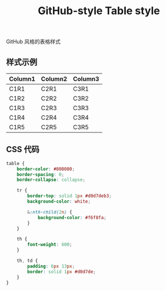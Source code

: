 ﻿---
title: GitHub-style Table style
category: css
created: 2024/09/06
---

GitHub 风格的表格样式

## 样式示例

| Column1 | Column2 | Column3 |
|---------|---------|---------|
| C1R1    | C2R1    | C3R1    |
| C1R2    | C2R2    | C3R2    |
| C1R3    | C2R3    | C3R3    |
| C1R4    | C2R4    | C3R4    |
| C1R5    | C2R5    | C3R5    |

## CSS 代码

```css
table {
    border-color: #808080;
    border-spacing: 0;
    border-collapse: collapse;

    tr {
        border-top: solid 1px #d0d7deb3;
        background-color: white;

        &:nth-child(2n) {
            background-color: #f6f8fa;
        }
    }

    th {
        font-weight: 600;
    }

    th, td {
        padding: 6px 13px;
        border: solid 1px #d0d7de;
    }
}
```
